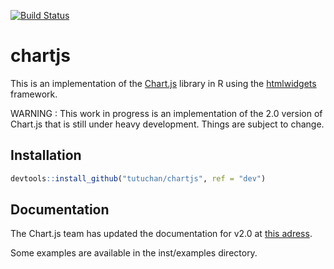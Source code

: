 [![Build Status](https://travis-ci.org/Tutuchan/chartjs.svg)](https://travis-ci.org/Tutuchan/chartjs)

# chartjs

This is an implementation of the [Chart.js](http://www.chartjs.org/) library in R using the [htmlwidgets](https://github.com/ramnathv/htmlwidgets) framework.

WARNING : This work in progress is an implementation of the 2.0 version of Chart.js that is still under heavy development.
Things are subject to change.

## Installation

```r
devtools::install_github("tutuchan/chartjs", ref = "dev")
```

## Documentation

The Chart.js team has updated the documentation for v2.0 at [this adress](http://nnnick.github.io/Chart.js/docs-v2/).

Some examples are available in the inst/examples directory.